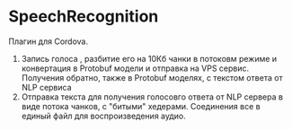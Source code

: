 # SpeechRecognition

Плагин для Cordova. 
1. Запись голоса , разбитие его на 10Кб чанки в потоковм режиме и конвертация в Protobuf модели и отправка на VPS сервис. Получения обратно, также в Protobuf моделях, с текстом ответа от NLP сервиса
2. Отправка текста для получения голосовго ответа от NLP сервера в виде потока чанков, с "битыми" хедерами. Соединения все в единый файл для воспроизведения аудио.
